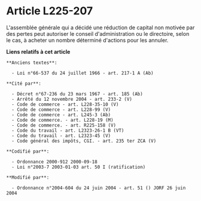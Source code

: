 # Article L225-207

L'assemblée générale qui a décidé une réduction de capital non motivée par des pertes peut autoriser le conseil
d'administration ou le directoire, selon le cas, à acheter un nombre déterminé d'actions pour les annuler.

**Liens relatifs à cet article**

	**Anciens textes**:

	  - Loi n°66-537 du 24 juillet 1966 - art. 217-1 A (Ab)

	**Cité par**:

	  - Décret n°67-236 du 23 mars 1967 - art. 185 (Ab)
	  - Arrêté du 12 novembre 2004 - art. 233-2 (V)
	  - Code de commerce - art. L228-35-10 (V)
	  - Code de commerce - art. L228-99 (V)
	  - Code de commerce - art. L245-3 (Ab)
	  - Code de commerce. - art. L228-19 (M)
	  - Code de commerce. - art. R225-158 (V)
	  - Code du travail - art. L2323-26-1 B (VT)
	  - Code du travail - art. L2323-45 (V)
	  - Code général des impôts, CGI. - art. 235 ter ZCA (V)

	**Codifié par**:

	  - Ordonnance 2000-912 2000-09-18
	  - Loi n°2003-7 2003-01-03 art. 50 I (ratification)

	**Modifié par**:

	  - Ordonnance n°2004-604 du 24 juin 2004 - art. 51 () JORF 26 juin 2004
